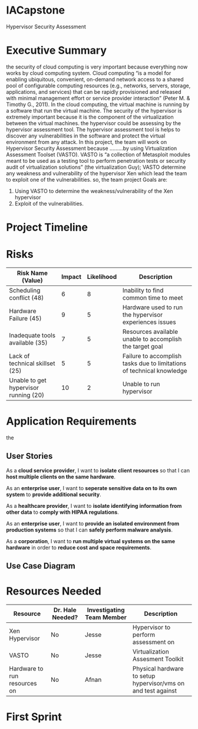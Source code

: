 # IACapstone
Hypervisor Security Assessment

# Executive Summary
the security of cloud computing is very important because everything now works by cloud computing system. Cloud computing “is a model for enabling ubiquitous, convenient, on-demand network access to a shared pool of configurable computing resources (e.g., networks, servers, storage, applications, and services) that can be rapidly provisioned and released with minimal management effort or service provider interaction” (Peter M. & Timothy G., 2011). In the cloud computing, the virtual machine is running by a software that run the virtual machine. The security of the hypervisor is extremely important because it is the component of the virtualization between the virtual machines. the hypervisor could be assessing by the hypervisor assessment tool. The hypervisor assessment tool is helps to discover any vulnerabilities in the software and protect the virtual environment from any attack. In this project, the team will work on Hypervisor Security Assessment because ………by using Virtualization Assessment Toolset (VASTO). VASTO is “a collection of Metasploit modules meant to be used as a testing tool to perform penetration tests or security audit of virtualization solutions” (the virtualization Guy); VASTO determine any weakness and vulnerability of the hypervisor Xen which lead the team to exploit one of the vulnerabilities.
so, the team project Goals are: 
1.	Using VASTO to determine the weakness/vulnerability of the Xen hypervisor
2.	Exploit of the vulnerabilities. 


# Project Timeline

# Risks

|Risk Name (Value)| Impact | Likelihood | Description |
|-----------------|--------|-----------|-------------|
|Scheduling conflict (48) | 6 | 8 | Inability to find common time to meet |
|Hardware Failure (45) | 9 | 5 | Hardware used to run the hypervisor experiences issues |
|Inadequate tools available (35) | 7 | 5 | Resources available unable to accomplish the target goal |
|Lack of technical skillset (25) | 5 | 5 | Failure to accomplish tasks due to limitations of technical knowledge |
|Unable to get hypervisor running (20) | 10 | 2 | Unable to run hypervisor |

# Application Requirements
the 
## User Stories

As a **cloud service provider**, I want to **isolate client resources** so that I can **host multiple clients on the same hardware**.

As an **enterprise user**, I want to **seperate sensitive data on to its own system** to **provide additional security**.

As a **healthcare provider**, I want to **isolate identifying information from other data** to **comply with HIPAA regulations**.

As an **enterprise user**, I want to **provide an isolated environment from production systems** so that I can **safely perform malware analysis**.

As a **corporation**, I want to **run multiple virtual systems on the same hardware** in order to **reduce cost and space requirements**.

## Use Case Diagram

# Resources Needed

|Resource| Dr. Hale Needed? | Investigating Team Member | Description |
|--------|------------------|---------------------------|-------------|
|Xen Hypervisor| No | Jesse | Hypervisor to perform assessment on |
|VASTO| No | Jesse | Virtualization Assesment Toolkit | 
|Hardware to run resources on | No | Afnan | Physical hardware to setup hypervisor/vms on and test against|

# First Sprint
